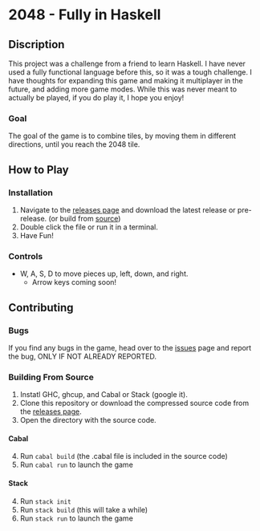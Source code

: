 # 2048 - Fully in Haskell

## Discription

<p>This project was a challenge from a friend to learn Haskell. I have never used a fully functional language before this, so it was a tough challenge. I have thoughts for expanding this game and making it multiplayer in the future, and adding more game modes. While this was never meant to actually be played, if you do play it, I hope you enjoy!</p>

### Goal

<p>The goal of the game is to combine tiles, by moving them in different directions, until you reach the 2048 tile.</p>

## How to Play

### Installation

1. Navigate to the [releases page](https://github.com/archiso7/2048/releases) and download the latest release or pre-release. (or build from [source](#building-From-Source))
2. Double click the file or run it in a terminal.
3. Have Fun!

### Controls

- W, A, S, D to move pieces up, left, down, and right.
  - Arrow keys coming soon!


## Contributing

### Bugs

If you find any bugs in the game, head over to the [issues](https://github.com/archiso7/2048/issues) page and report the bug, ONLY IF NOT ALREADY REPORTED.

### Building From Source

1. Instatl GHC, ghcup, and Cabal or Stack (google it).
2. Clone this repository or download the compressed source code from the [releases page](https://github.com/archiso7/2048/releases).
3. Open the directory with the source code.

#### Cabal

4. Run `cabal build` (the .cabal file is included in the source code)
5. Run `cabal run` to launch the game

#### Stack

4. Run `stack init`
5. Run `stack build` (this will take a while)
6. Run `stack run` to launch the game